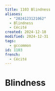 ```yaml
---
title: 1103 Blindness
aliases:
  - "2024123121062"
  - Blindness
  - Cécité
created: 2024-12-18
modified: 2024-12-31
tags:
  - gccommon
id: 1103
french:
  - Cécité
---
```

# Blindness
